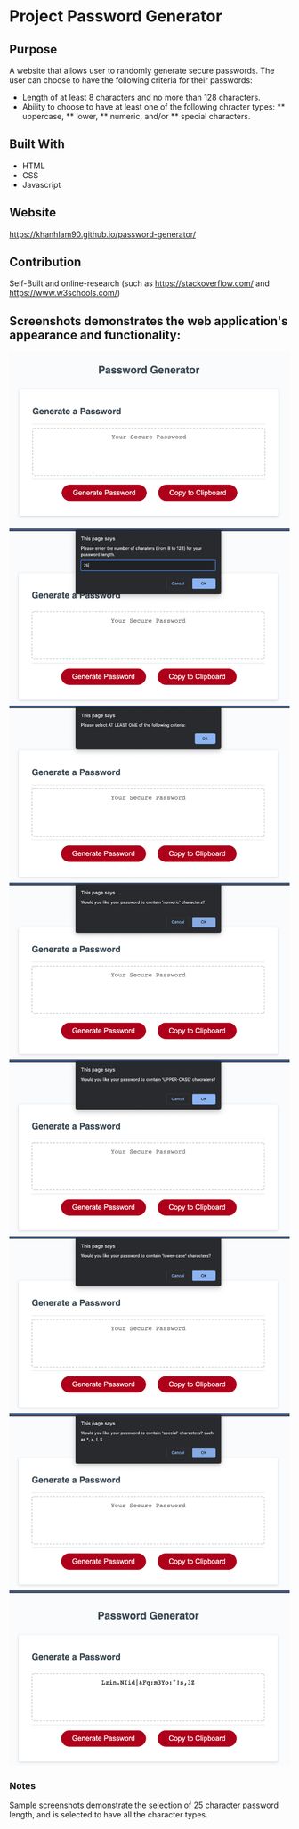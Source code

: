 # Project Password Generator

## Purpose
A website that allows user to randomly generate secure passwords. The user can choose to have the following criteria for their passwords:
* Length of at least 8 characters and no more than 128 characters.
* Ability to choose to have at least one of the following chracter types:
** uppercase, 
** lower, 
** numeric, and/or 
** special characters.


## Built With
* HTML
* CSS
* Javascript


## Website
https://khanhlam90.github.io/password-generator/

## Contribution
Self-Built and online-research (such as https://stackoverflow.com/ and https://www.w3schools.com/)

## Screenshots demonstrates the web application's appearance and functionality:
![Screenshot-01](./assets/images/ss1.png)
![Screenshot-02](./assets/images/ss2.png)
![Screenshot-03](./assets/images/ss3.png)
![Screenshot-04](./assets/images/ss4.png)
![Screenshot-05](./assets/images/ss5.png)
![Screenshot-06](./assets/images/ss6.png)
![Screenshot-07](./assets/images/ss7.png)
![Screenshot-08](./assets/images/ss8.png)

### Notes
Sample screenshots demonstrate the selection of 25 character password length, and is selected to have all the character types.